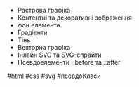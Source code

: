 
- Растрова графіка  
- Контентні та декоративні зображення  
- фон елемента  
- Градієнти  
- Тінь  
- Векторна графіка  
- Інлайн SVG та SVG-спрайти  
- Псевдоелементи ::before та ::after

#html #css #svg #псевдоКласи
